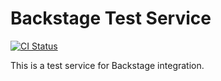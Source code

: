# Backstage Test Service

[![CI Status](https://github.com/iskrentsbg/backstage-test-service/actions/workflows/ci.yml/badge.svg)](https://github.com/iskrentsbg/backstage-test-service/actions/workflows/ci.yml)

This is a test service for Backstage integration.
